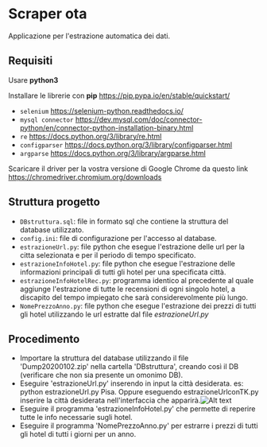 # Scraper ota
Applicazione per l'estrazione automatica dei dati.
## Requisiti
Usare **python3**

Installare le librerie con **pip** https://pip.pypa.io/en/stable/quickstart/

- `selenium` https://selenium-python.readthedocs.io/
- `mysql connector` https://dev.mysql.com/doc/connector-python/en/connector-python-installation-binary.html
- `re` https://docs.python.org/3/library/re.html
- `configparser` https://docs.python.org/3/library/configparser.html
- `argparse` https://docs.python.org/3/library/argparse.html

Scaricare il driver per la vostra versione di Google Chrome da questo link https://chromedriver.chromium.org/downloads

## Struttura progetto
- `DBstruttura.sql`: file in formato sql che contiene la struttura del database utilizzato.
- `config.ini`: file di configurazione per l'accesso al database.
- `estrazioneUrl.py`: file python che esegue l'estrazione delle url per la citta selezionata e per il periodo di tempo specificato.
- `estrazioneInfoHotel.py`: file python che esegue l'estrazione delle informazioni principali di tutti gli hotel per una specificata città.
- `estrazioneInfoHotelRec.py`: programma identico al precedente al quale aggiunge l'estrazione di tutte le recensioni di ogni singolo hotel, a discapito del tempo impiegato che sarà considerevolmente più lungo.
- `NomePrezzoAnno.py`: file python che esegue l'estrazione dei prezzi di tutti gli hotel utilizzando le url estratte dal file *estrazioneUrl.py*
## Procedimento
- Importare la struttura del database utilizzando il file 'Dump20200102.zip' nella cartella 'DBstruttura', creando così il DB (verificare che non sia presente un omonimo DB).
- Eseguire 'estrazioneUrl.py' inserendo in input la città desiderata. es: python estrazioneUrl.py Pisa. Oppure eseguendo estrazioneUrlconTK.py inserire la città desiderata nell'interfaccia che apparirà.![Alt text](http://C:\Users\rizla\Pictures\estrazioneUrl.png")
- Eseguire il programma 'estrazioneInfoHotel.py' che permette di reperire tutte le info necessarie sugli hotel.
- Eseguire il programma 'NomePrezzoAnno.py' per estrarre i prezzi di tutti gli hotel di tutti i giorni per un anno.
